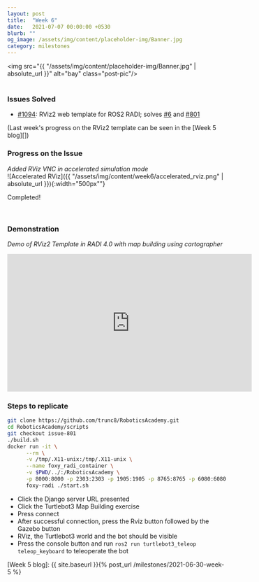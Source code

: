 ```yaml
---
layout: post
title:  "Week 6"
date:   2021-07-07 00:00:00 +0530
blurb: ""
og_image: /assets/img/content/placeholder-img/Banner.jpg
category: milestones
---
```


<img src="{{ "/assets/img/content/placeholder-img/Banner.jpg" | absolute_url }}" alt="bay" class="post-pic"/>
<br />
<br />

### Issues Solved
- [#1094][]: RViz2 web template for ROS2 RADI; solves [#6][] and [#801][]

(Last week's progress on the RViz2 template can be seen in the [Week 5 blog][])

### Progress on the Issue
*Added RViz VNC in accelerated simulation mode*  
![Accelerated RViz]({{ "/assets/img/content/week6/accelerated_rviz.png" | absolute_url }}){:width="500px""} 

Completed!

<br/>

### Demonstration
*Demo of RViz2 Template in RADI 4.0 with map building using cartographer*  
<iframe width="560" height="315"
src="https://www.youtube.com/embed/myTJV5xwdaA" 
frameborder="0" 
allow="accelerometer; autoplay; encrypted-media; gyroscope; picture-in-picture" 
allowfullscreen></iframe>
<br />

### Steps to replicate

```sh
git clone https://github.com/trunc8/RoboticsAcademy.git
cd RoboticsAcademy/scripts
git checkout issue-801
./build.sh
docker run -it \
      --rm \
      -v /tmp/.X11-unix:/tmp/.X11-unix \
      --name foxy_radi_container \
      -v $PWD/../:/RoboticsAcademy \
      -p 8000:8000 -p 2303:2303 -p 1905:1905 -p 8765:8765 -p 6080:6080 -p 6081:6081 -p 1108:1108 \
      foxy-radi ./start.sh
```
- Click the Django server URL presented
- Click the Turtlebot3 Map Building exercise
- Press connect
- After successful connection, press the Rviz button followed by the Gazebo button
- RViz, the Turtlebot3 world and the bot should be visible
- Press the console button and run `ros2 run turtlebot3_teleop teleop_keyboard` to teleoperate the bot



[#6]: https://github.com/TheRoboticsClub/gsoc2021-Siddharth_Saha/issues/6 "Issue #6"
[#801]: https://github.com/JdeRobot/RoboticsAcademy/issues/801 "Issue #801"
[#1094]: https://github.com/JdeRobot/RoboticsAcademy/pull/1094 "Pull request #1094"

[Week 5 blog]: {{ site.baseurl }}{% post_url /milestones/2021-06-30-week-5 %}
